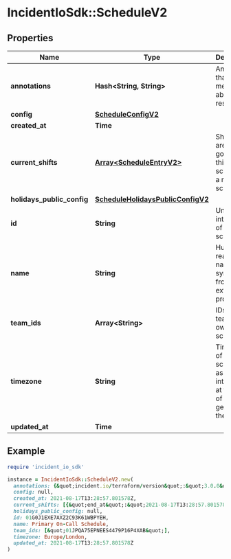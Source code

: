# IncidentIoSdk::ScheduleV2

## Properties

| Name | Type | Description | Notes |
| ---- | ---- | ----------- | ----- |
| **annotations** | **Hash&lt;String, String&gt;** | Annotations that track metadata about this resource |  |
| **config** | [**ScheduleConfigV2**](ScheduleConfigV2.md) |  | [optional] |
| **created_at** | **Time** |  |  |
| **current_shifts** | [**Array&lt;ScheduleEntryV2&gt;**](ScheduleEntryV2.md) | Shifts that are on-going for this schedule, if a native schedule | [optional] |
| **holidays_public_config** | [**ScheduleHolidaysPublicConfigV2**](ScheduleHolidaysPublicConfigV2.md) |  | [optional] |
| **id** | **String** | Unique internal ID of the schedule |  |
| **name** | **String** | Human readable name synced from external provider |  |
| **team_ids** | **Array&lt;String&gt;** | IDs of teams that own this schedule |  |
| **timezone** | **String** | Timezone of the schedule, as interpreted at the point of generating the report |  |
| **updated_at** | **Time** |  |  |

## Example

```ruby
require 'incident_io_sdk'

instance = IncidentIoSdk::ScheduleV2.new(
  annotations: {&quot;incident.io/terraform/version&quot;:&quot;3.0.0&quot;},
  config: null,
  created_at: 2021-08-17T13:28:57.801578Z,
  current_shifts: [{&quot;end_at&quot;:&quot;2021-08-17T13:28:57.801578Z&quot;,&quot;entry_id&quot;:&quot;01G0J1EXE7AXZ2C93K61WBPYEH&quot;,&quot;fingerprint&quot;:&quot;01G0J1EXE7AXZ2C93K61WBPYEH&quot;,&quot;layer_id&quot;:&quot;01G0J1EXE7AXZ2C93K61WBPYNH&quot;,&quot;rotation_id&quot;:&quot;01G0J1EXE7AXZ2C93K61WBPYEH&quot;,&quot;start_at&quot;:&quot;2021-08-17T13:28:57.801578Z&quot;,&quot;user&quot;:{&quot;email&quot;:&quot;lisa@incident.io&quot;,&quot;id&quot;:&quot;01FCNDV6P870EA6S7TK1DSYDG0&quot;,&quot;name&quot;:&quot;Lisa Karlin Curtis&quot;,&quot;role&quot;:&quot;viewer&quot;,&quot;slack_user_id&quot;:&quot;U02AYNF2XJM&quot;}}],
  holidays_public_config: null,
  id: 01G0J1EXE7AXZ2C93K61WBPYEH,
  name: Primary On-Call Schedule,
  team_ids: [&quot;01JPQA75EPNEES4479P16P4XAB&quot;],
  timezone: Europe/London,
  updated_at: 2021-08-17T13:28:57.801578Z
)
```

